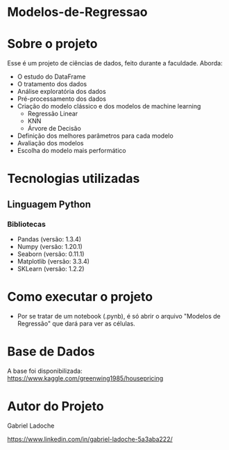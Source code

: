 # Modelos-de-Regressao

# Sobre o projeto

Esse é um projeto de ciências de dados, feito durante a faculdade. Aborda:
- O estudo do DataFrame
- O tratamento dos dados
- Análise exploratória dos dados
- Pré-processamento dos dados
- Criação do modelo clássico e dos modelos de machine learning
  - Regressão Linear
  - KNN 
  - Árvore de Decisão
- Definição dos melhores parâmetros para cada modelo 
- Avaliação dos modelos
- Escolha do modelo mais performático

# Tecnologias utilizadas
## Linguagem Python
### Bibliotecas
- Pandas (versão: 1.3.4)
- Numpy (versão: 1.20.1)
- Seaborn (versão: 0.11.1)
- Matplotlib (versão: 3.3.4)
- SKLearn (versão: 1.2.2)

# Como executar o projeto

- Por se tratar de um notebook (.pynb), é só abrir o arquivo "Modelos de Regressão" que dará para ver as células.

# Base de Dados

A base foi disponibilizada: https://www.kaggle.com/greenwing1985/housepricing

# Autor do Projeto

Gabriel Ladoche

https://www.linkedin.com/in/gabriel-ladoche-5a3aba222/

